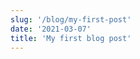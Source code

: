 ```yaml
---
slug: '/blog/my-first-post'
date: '2021-03-07'
title: 'My first blog post'
---
```


<!-- @format -->
